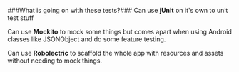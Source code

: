 ###What is going on with these tests?###
Can use **jUnit** on it's own to unit test stuff

Can use **Mockito** to mock some things but comes apart when using Android classes like JSONObject and do some feature testing.

Can use **Robolectric** to scaffold the whole app with resources and assets without needing to mock things.